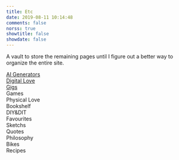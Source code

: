 ```yaml
---
title: Etc
date: 2019-08-11 10:14:48
comments: false
norss: true
showtitle: false
showdate: false
---
```


A vault to store the remaining pages until I figure out a better way to organize the entire site.

<!-- [Lab](/projects/lab/)<br> -->
<!-- [Log](/pages/etc/log)<br> -->
[AI Generators](/posts/23/231129_ai-image-generators/)<br>
[Digital Love](/pages/etc/digital-love)<br>
[Gigs](/pages/etc/gigs)<br>
<span style="color:var(--default_dim_fg);">Games</span><br>
<span style="color:var(--default_dim_fg);">Physical Love</span><br>
<span style="color:var(--default_dim_fg);">Bookshelf</span><br>
<span style="color:var(--default_dim_fg);">DIY&DIT</span><br>
<span style="color:var(--default_dim_fg);">Favourites</span><br>
<span style="color:var(--default_dim_fg);">Sketchs</span><br>
<span style="color:var(--default_dim_fg);">Quotes</span><br>
<span style="color:var(--default_dim_fg);">Philosophy</span><br>
<span style="color:var(--default_dim_fg);">Bikes</span><br>
<span style="color: var(--default_dim_fg);">Recipes </span>
<!-- [CV](/pages/etc/cv/)<br> -->